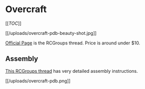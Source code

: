 # Overcraft

[[_TOC_]]

[[/uploads/overcraft-pdb-beauty-shot.jpg]]

[Official Page](http://www.rcgroups.com/forums/showthread.php?t=2260906) is the RCGroups thread. Price is around under $10.

## Assembly

[This RCGroups thread](http://www.rcgroups.com/forums/showpost.php?p=30805173&postcount=723) has very detailed assembly instructions.

[[/uploads/overcraft-pdb.png]]
